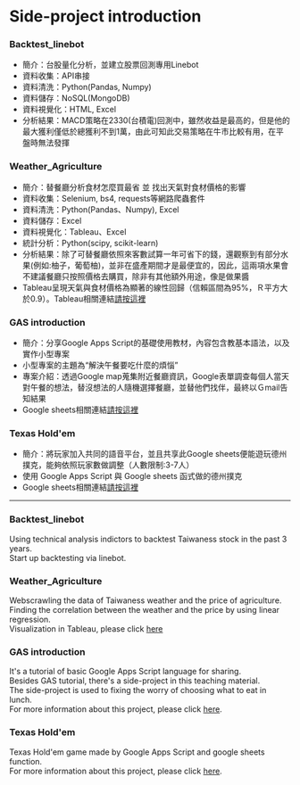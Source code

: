 # Side-project introduction 

### Backtest_linebot</br>
* 簡介：台股量化分析，並建立股票回測專用Linebot</br>
* 資料收集：API串接</br>
* 資料清洗：Python(Pandas, Numpy)</br>
* 資料儲存：NoSQL(MongoDB)</br>
* 資料視覺化：HTML, Excel</br>
* 分析結果：MACD策略在2330(台積電)回測中，雖然收益是最高的，但是他的最大獲利僅低於總獲利不到1萬，由此可知此交易策略在牛市比較有用，在平盤時無法發揮</br>


### Weather_Agriculture</br>
* 簡介：替餐廳分析食材怎麼買最省 並 找出天氣對食材價格的影響</br>
* 資料收集：Selenium, bs4, requests等網路爬蟲套件</br>
* 資料清洗：Python(Pandas、Numpy), Excel</br>
* 資料儲存：Excel</br>
* 資料視覺化：Tableau、Excel</br>
* 統計分析：Python(scipy, scikit-learn)</br>
* 分析結果：除了可替餐廳依照來客數試算一年可省下的錢，還觀察到有部分水果(例如:柚子，葡萄柚)，並非在盛產期間才是最便宜的，因此，這兩項水果會不建議餐廳只按照價格去購買，除非有其他額外用途，像是做果醬</br>
* Tableau呈現天氣與食材價格為顯著的線性回歸（信賴區間為95%，Ｒ平方大於0.9）。Tableau相關連結[請按這裡](https://public.tableau.com/app/profile/ben4602414/viz/_16510427808810/sheet4)</br>

### GAS introduction</br>
* 簡介：分享Google Apps Script的基礎使用教材，內容包含教基本語法，以及實作小型專案</br>
* 小型專案的主題為“解決午餐要吃什麼的煩惱”</br>
* 專案介紹：透過Google map蒐集附近餐廳資訊，Google表單調查每個人當天對午餐的想法，替沒想法的人隨機選擇餐廳，並替他們找伴，最終以Ｇmail告知結果</br>
* Google sheets相關連結[請按這裡](https://docs.google.com/spreadsheets/d/1b9ngb2sEA_tEP1LScHX-s3c79-kaDZAl9I9MMJuZ9YA/edit?usp=sharing)</br>

### Texas Hold'em</br>
* 簡介：將玩家加入共同的語音平台，並且共享此Google sheets便能遊玩德州撲克，能夠依照玩家數做調整（人數限制:3-7人）
* 使用 Google Apps Script 與 Google sheets 函式做的德州撲克</br>
* Google sheets相關連結[請按這裡](https://docs.google.com/spreadsheets/d/15UN23baYrNKWHMCvaZo0q8OnPCamLAn7rtw-SIDVTgI/edit?usp=sharing)</br>

------

### Backtest_linebot</br>
Using technical analysis indictors to backtest Taiwaness stock in the past 3 years.</br>
Start up backtesting via linebot.</br>

### Weather_Agriculture</br>
Webscrawling the data of Taiwaness weather and the price of agriculture.</br>
Finding the correlation between the weather and the price by using linear regression.</br>
Visualization in Tableau, please click [here](https://public.tableau.com/app/profile/ben4602414/viz/_16510427808810/sheet4)</br>


### GAS introduction</br>
It's a tutorial of basic Google Apps Script language for sharing.</br>
Besides GAS tutorial, there's a side-project in this teaching material.</br>
The side-project is used to fixing the worry of choosing what to eat in lunch.</br>
For more information about this project, please click [here](https://docs.google.com/spreadsheets/d/1b9ngb2sEA_tEP1LScHX-s3c79-kaDZAl9I9MMJuZ9YA/edit?usp=sharing).</br>

### Texas Hold'em</br>
Texas Hold'em game made by Google Apps Script and google sheets function.</br>
For more information about this project, please click [here](https://docs.google.com/spreadsheets/d/15UN23baYrNKWHMCvaZo0q8OnPCamLAn7rtw-SIDVTgI/edit?usp=sharing).</br>


